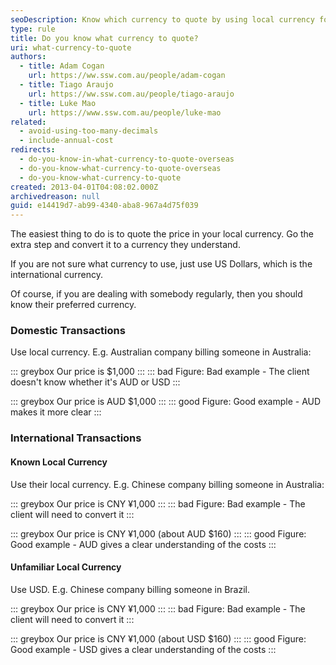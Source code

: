```yaml
---
seoDescription: Know which currency to quote by using local currency for domestic transactions and USD as a fallback for international deals.
type: rule
title: Do you know what currency to quote?
uri: what-currency-to-quote
authors:
  - title: Adam Cogan
    url: https://ww.ssw.com.au/people/adam-cogan
  - title: Tiago Araujo
    url: https://ww.ssw.com.au/people/tiago-araujo
  - title: Luke Mao
    url: https://www.ssw.com.au/people/luke-mao
related:
  - avoid-using-too-many-decimals
  - include-annual-cost
redirects:
  - do-you-know-in-what-currency-to-quote-overseas
  - do-you-know-what-currency-to-quote-overseas
  - do-you-know-what-currency-to-quote
created: 2013-04-01T04:08:02.000Z
archivedreason: null
guid: e14419d7-ab99-4340-aba8-967a4d75f039
---
```


The easiest thing to do is to quote the price in your local currency. Go the extra step and convert it to a currency they understand.

If you are not sure what currency to use, just use US Dollars, which is the international currency.

Of course, if you are dealing with somebody regularly, then you should know their preferred currency.

### Domestic Transactions

Use local currency. E.g. Australian company billing someone in Australia:

::: greybox
Our price is $1,000
:::
::: bad
Figure: Bad example - The client doesn't know whether it's AUD or USD
:::

::: greybox
Our price is AUD $1,000
:::
::: good
Figure: Good example - AUD makes it more clear
:::

### International Transactions

#### Known Local Currency

Use their local currency. E.g. Chinese company billing someone in Australia:

::: greybox
Our price is CNY ¥1,000
:::
::: bad
Figure: Bad example - The client will need to convert it
:::

::: greybox
Our price is CNY ¥1,000 (about AUD $160)
:::
::: good
Figure: Good example - AUD gives a clear understanding of the costs
:::

#### Unfamiliar Local Currency

Use USD. E.g. Chinese company billing someone in Brazil.

::: greybox
Our price is CNY ¥1,000
:::
::: bad
Figure: Bad example - The client will need to convert it
:::

::: greybox
Our price is CNY ¥1,000 (about USD $160)
:::
::: good
Figure: Good example - USD gives a clear understanding of the costs
:::
